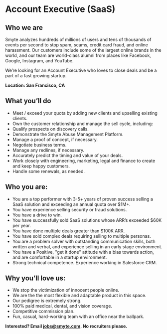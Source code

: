 # Account Executive (SaaS)


## Who we are
Smyte analyzes hundreds of millions of users and tens of thousands of events per second to stop spam, scams, credit card fraud, and online harassment. Our customers include some of the largest online brands in the world, and our team are world-class alumni from places like Facebook, Google, Instagram, and YouTube.

We’re looking for an Account Executive who loves to close deals and be a part of a fast growing startup. 

**Location: San Francisco, CA**

## What you’ll do

* Meet / exceed your quota by adding new clients and upselling existing clients.
* Own the customer relationship and manage the sell cycle, including:
* Qualify prospects on discovery calls.
* Demonstrate the Smyte Abuse Management Platform.
* Manage a proof of concept, if necessary.
* Negotiate business terms.
* Manage any redlines, if necessary.
* Accurately predict the timing and value of your deals.
* Work closely with engineering, marketing, legal and finance to create and keep happy customers.
* Handle some renewals, as needed.

## Who you are:

* You are a top performer with 3-5+ years of proven success selling a SaaS solution and exceeding an annual quota over $1M+.
* You have experience selling security or fraud solutions.
* You have a drive to win.
* You have successfully sold SaaS solutions whose ARR’s exceeded $60K per year.
* You have done multiple deals greater than $100K ARR.
* You have sold complex deals requiring selling to multiple personas.
* You are a problem solver with outstanding communication skills, both written and verbal, and experience selling in an early stage environment.
* You have a  Positive, "get it done" attitude with a bias towards action, and are comfortable in a startup environment.
* Strong technical competence. Experience working in Salesforce CRM.


## Why you’ll love us:

* We stop the victimization of innocent people online.
* We are the the most flexible and adaptable  product in this space.
* Our pedigree is extremely strong.
* 100% paid medical, dental, and vision coverage.
* Competitive commission plan. 
* Fun, casual, hard-working team with an office near the ballpark.

**Interested? Email jobs@smyte.com. No recruiters please.**
